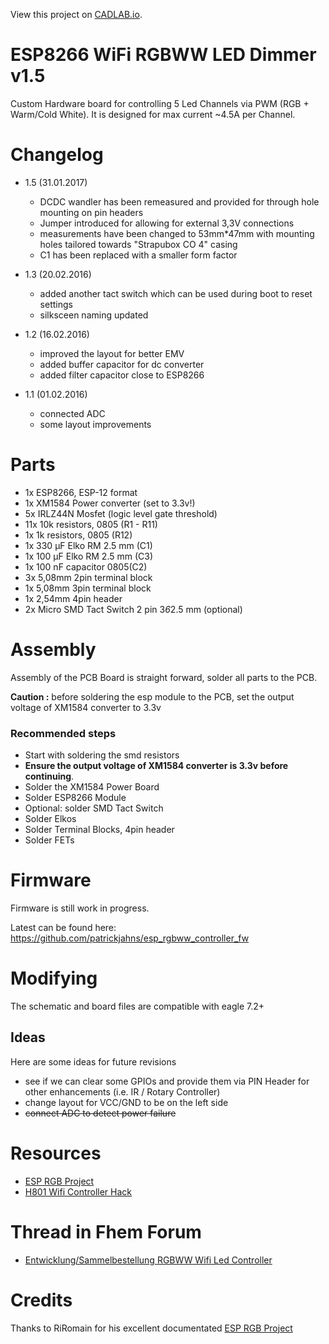 View this project on [CADLAB.io](https://cadlab.io/node/766). 

# ESP8266 WiFi RGBWW LED Dimmer v1.5
Custom Hardware board for controlling 5 Led Channels via PWM (RGB + Warm/Cold White). It is designed for max current ~4.5A per Channel.

# Changelog

* 1.5 (31.01.2017)
  * DCDC wandler has been remeasured and provided for through hole mounting on pin headers
  * Jumper introduced for allowing for external 3,3V connections
  * measurements have been changed to 53mm*47mm with mounting holes tailored towards "Strapubox CO 4" casing
  * C1 has been replaced with a smaller form factor

* 1.3 (20.02.2016)
  * added another tact switch which can be used during boot to reset settings
  * silksceen naming updated 

* 1.2 (16.02.2016)
  * improved the layout for better EMV
  * added buffer capacitor for dc converter
  * added filter capacitor close to ESP8266
  
* 1.1 (01.02.2016)
  * connected ADC 
  * some layout improvements

  
# Parts
- 1x ESP8266, ESP-12 format
- 1x XM1584 Power converter (set to 3.3v!)
- 5x IRLZ44N Mosfet (logic level gate threshold)
- 11x 10k resistors, 0805 (R1 - R11)
- 1x 1k resistors, 0805 (R12)
- 1x 330 µF Elko RM 2.5 mm (C1) 
- 1x 100 µF Elko RM 2.5 mm (C3)
- 1x 100 nF capacitor 0805(C2)
- 3x 5,08mm 2pin terminal block
- 1x 5,08mm 3pin terminal block
- 1x 2,54mm 4pin header
- 2x Micro SMD Tact Switch 2 pin 3*6*2.5 mm (optional)


# Assembly
Assembly of the PCB Board is straight forward, solder all parts to the PCB.

__Caution :__ before soldering the esp module to the PCB, set the output voltage of XM1584 converter  to 3.3v


### Recommended steps
- Start with soldering the smd resistors
- __Ensure the output voltage of XM1584 converter is 3.3v before continuing__. 
- Solder the XM1584 Power Board 
- Solder ESP8266 Module 
- Optional: solder SMD Tact Switch
- Solder Elkos
- Solder Terminal Blocks, 4pin header 
- Solder FETs


# Firmware
Firmware is still work in progress.

Latest can be found here:
https://github.com/patrickjahns/esp_rgbww_controller_fw


# Modifying
The schematic and board files are compatible with eagle 7.2+


## Ideas
Here are some ideas for future revisions
- see if we can clear some GPIOs and provide them via PIN Header for other enhancements (i.e. IR / Rotary Controller) 
- change layout for VCC/GND to be on the left side
- ~~connect ADC to detect power failure~~ 


# Resources
* [ESP RGB Project](https://github.com/RiRomain/esp-dimmer-hardware)
* [H801 Wifi Controller Hack](http://chaozlabs.blogspot.de/2015/08/esp8266-in-wild-wifi-led-controller-hack.html)


# Thread in Fhem Forum
* [Entwicklung/Sammelbestellung RGBWW Wifi Led Controller](https://forum.fhem.de/index.php/topic,48918.msg)

# Credits
Thanks to RiRomain for his excellent documentated [ESP RGB Project](https://github.com/RiRomain/esp-dimmer-hardware)
